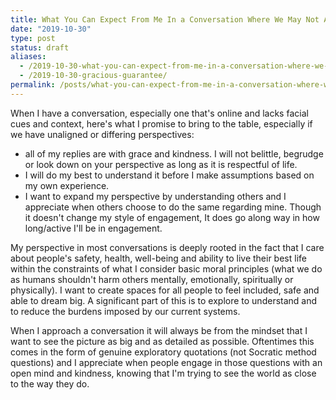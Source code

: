 ```yaml
---
title: What You Can Expect From Me In a Conversation Where We May Not Agree
date: "2019-10-30"
type: post
status: draft
aliases:
  - /2019-10-30-what-you-can-expect-from-me-in-a-conversation-where-we-may-not-agree/
  - /2019-10-30-gracious-guarantee/
permalink: /posts/what-you-can-expect-from-me-in-a-conversation-where-we-may-not-agree/
---
```




When I have a conversation, especially one that's online and lacks facial cues and context, here's what I promise to bring to the table, especially if we have unaligned or differing perspectives:

- all  of my replies are with grace and kindness. I will not belittle, begrudge or look down on your perspective as long as it is respectful of life.
-  I will do my best to understand it before I make assumptions based on my own experience.
-  I want to expand my perspective by understanding others and I appreciate when others choose to do the same regarding mine. Though it doesn't change my style of engagement, It does go along way in how long/active I'll be in engagement.

My perspective in most conversations is deeply rooted in the fact that I care about people's safety, health, well-being and ability to live their best life within the constraints of what I consider basic moral principles (what we do as humans shouldn't harm others mentally, emotionally, spiritually or physically). I want to create spaces for all people to feel included, safe and able to dream big.  A significant part of this is to explore to understand and to reduce the burdens imposed by our current systems.

When I approach a conversation it will always be from the mindset that I want to see the picture as big and as detailed as possible. Oftentimes this comes in the form of genuine exploratory quotations (not Socratic method questions) and I appreciate when people engage in those questions with an open mind and kindness, knowing that I'm trying to see the world as close to the way they do.
